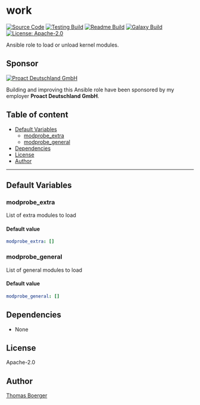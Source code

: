 # work

[![Source Code](https://img.shields.io/badge/github-source%20code-blue?logo=github&logoColor=white)](https://github.com/rolehippie/modprobe) [![Testing Build](https://github.com/rolehippie/modprobe/workflows/testing/badge.svg)](https://github.com/rolehippie/modprobe/actions?query=workflow%3Atesting) [![Readme Build](https://github.com/rolehippie/modprobe/workflows/readme/badge.svg)](https://github.com/rolehippie/modprobe/actions?query=workflow%3Areadme) [![Galaxy Build](https://github.com/rolehippie/modprobe/workflows/galaxy/badge.svg)](https://github.com/rolehippie/modprobe/actions?query=workflow%3Agalaxy) [![License: Apache-2.0](https://img.shields.io/github/license/rolehippie/modprobe)](https://github.com/rolehippie/modprobe/blob/master/LICENSE) 

Ansible role to load or unload kernel modules. 

## Sponsor 

[![Proact Deutschland GmbH](https://proact.eu/wp-content/uploads/2020/03/proact-logo.png)](https://proact.eu) 

Building and improving this Ansible role have been sponsored by my employer **Proact Deutschland GmbH**.

## Table of content

* [Default Variables](#default-variables)
  * [modprobe_extra](#modprobe_extra)
  * [modprobe_general](#modprobe_general)
* [Dependencies](#dependencies)
* [License](#license)
* [Author](#author)

---

## Default Variables

### modprobe_extra

List of extra modules to load

#### Default value

```YAML
modprobe_extra: []
```

### modprobe_general

List of general modules to load

#### Default value

```YAML
modprobe_general: []
```

## Dependencies

* None

## License

Apache-2.0

## Author

[Thomas Boerger](https://github.com/tboerger)
